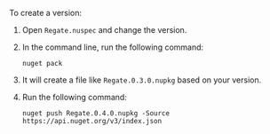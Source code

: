 To create a version:

1. Open `Regate.nuspec` and change the version.
2. In the command line, run the following command:
   ```
   nuget pack
   ```

3. It will create a file like `Regate.0.3.0.nupkg` based on your version.
4. Run the following command:
   ```
   nuget push Regate.0.4.0.nupkg -Source https://api.nuget.org/v3/index.json
   ```